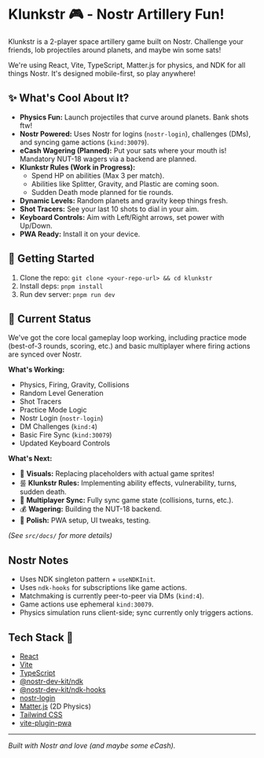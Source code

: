# Klunkstr 🎮 - Nostr Artillery Fun!

Klunkstr is a 2-player space artillery game built on Nostr. Challenge your friends, lob projectiles around planets, and maybe win some sats!

We're using React, Vite, TypeScript, Matter.js for physics, and NDK for all things Nostr. It's designed mobile-first, so play anywhere!

## ✨ What's Cool About It?

*   **Physics Fun:** Launch projectiles that curve around planets. Bank shots ftw!
*   **Nostr Powered:** Uses Nostr for logins (`nostr-login`), challenges (DMs), and syncing game actions (`kind:30079`).
*   **eCash Wagering (Planned):** Put your sats where your mouth is! Mandatory NUT-18 wagers via a backend are planned.
*   **Klunkstr Rules (Work in Progress):**
    *   Spend HP on abilities (Max 3 per match).
    *   Abilities like Splitter, Gravity, and Plastic are coming soon.
    *   Sudden Death mode planned for tie rounds.
*   **Dynamic Levels:** Random planets and gravity keep things fresh.
*   **Shot Tracers:** See your last 10 shots to dial in your aim.
*   **Keyboard Controls:** Aim with Left/Right arrows, set power with Up/Down.
*   **PWA Ready:** Install it on your device.

## 🚀 Getting Started

1.  Clone the repo: `git clone <your-repo-url> && cd klunkstr`
2.  Install deps: `pnpm install`
3.  Run dev server: `pnpm run dev`

## 🔧 Current Status

We've got the core local gameplay loop working, including practice mode (best-of-3 rounds, scoring, etc.) and basic multiplayer where firing actions are synced over Nostr.

**What's Working:**
*   Physics, Firing, Gravity, Collisions
*   Random Level Generation
*   Shot Tracers
*   Practice Mode Logic
*   Nostr Login (`nostr-login`)
*   DM Challenges (`kind:4`)
*   Basic Fire Sync (`kind:30079`)
*   Updated Keyboard Controls

**What's Next:**
*   🎨 **Visuals:** Replacing placeholders with actual game sprites!
*   룰 **Klunkstr Rules:** Implementing ability effects, vulnerability, turns, sudden death.
*   🔗 **Multiplayer Sync:** Fully sync game state (collisions, turns, etc.).
*   💰 **Wagering:** Building the NUT-18 backend.
*   🔧 **Polish:** PWA setup, UI tweaks, testing.

*(See `src/docs/` for more details)*

## Nostr Notes

*   Uses NDK singleton pattern + `useNDKInit`.
*   Uses `ndk-hooks` for subscriptions like game actions.
*   Matchmaking is currently peer-to-peer via DMs (`kind:4`).
*   Game actions use ephemeral `kind:30079`.
*   Physics simulation runs client-side; sync currently only triggers actions.

## Tech Stack 🥞

*   [React](https://reactjs.org/)
*   [Vite](https://vitejs.dev/)
*   [TypeScript](https://www.typescriptlang.org/)
*   [@nostr-dev-kit/ndk](https://github.com/nostr-protocol/ndk)
*   [@nostr-dev-kit/ndk-hooks](https://github.com/nostr-protocol/ndk)
*   [nostr-login](https://github.com/nostrband/nostr-login)
*   [Matter.js](https://brm.io/matter-js/) (2D Physics)
*   [Tailwind CSS](https://tailwindcss.com/)
*   [vite-plugin-pwa](https://vite-pwa-org.netlify.app/)

---

_Built with Nostr and love (and maybe some eCash)._
